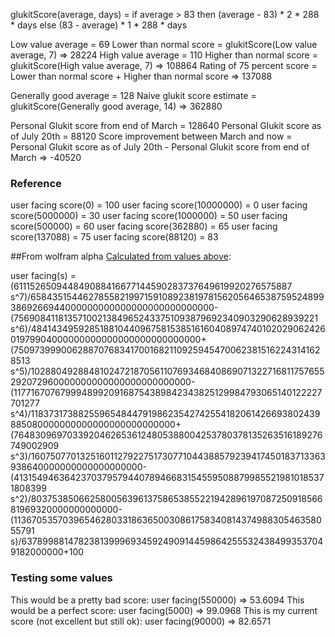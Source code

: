 glukitScore(average, days) = if average > 83 then (average - 83) * 2 * 288 * days else (83 - average) * 1 * 288 * days

Low value average = 69
Lower than normal score = glukitScore(Low value average, 7) => 28224
High value average = 110
Higher than normal score = glukitScore(High value average, 7) => 108864
Rating of 75 percent score = Lower than normal score + Higher than normal score => 137088

Generally good average = 128
Naive glukit score estimate = glukitScore(Generally good average, 14) => 362880

Personal Glukit score from end of March = 128640
Personal Glukit score as of July 20th = 88120
Score improvement between March and now = Personal Glukit score as of July 20th - Personal Glukit score from end of March => -40520

### Reference 
user facing score(0) = 100
user facing score(10000000) = 0
user facing score(5000000) = 30
user facing score(1000000) = 50
user facing score(500000) = 60
user facing score(362880) = 65
user facing score(137088) = 75
user facing score(88120) = 83

##From wolfram alpha
[Calculated from values above](http://www.wolframalpha.com/input/?i=InterpolatingPolynomial%28%7B%7B0%2C+100%7D%2C+%7B88120%2C+83%7D%2C+%7B137088%2C+75%7D%2C+%7B362880%2C+65%7D%2C+%7B500000%2C+60%7D%2C+%7B1000000%2C+50%7D%2C+%7B5000000%2C+30%7D%2C%7B10000000%2C+0%7D%7D%2C+x%29):

user facing(s) = (611152650944849088416677144590283737649619920276575887 s^7)/6584351544627855821997159108923819781562056465387595248993869266944000000000000000000000000000-(75690841181357100213849652433751093879692340903290628939221 s^6)/48414349592851881044096758153851616040897474010202906242601979904000000000000000000000000000+(7509739990062887076834170016821109259454700623815162243141628513 s^5)/1028804928848102472187056110769346840869071322716811757655292072960000000000000000000000000-(117716707679994899209168754389842343825129984793065140122227701277 s^4)/11837317388255965484479198623542742554182061426693802439885080000000000000000000000000+(76483096970339204626536124805388004253780378135263516189276749002909 s^3)/16075077013251601127922751730771044388579239417450183713363938640000000000000000000-(4131549463642370379579440789466831545595088799855219810185371808399 s^2)/8037538506625800563961375865385522194289619708725091856681969320000000000000-(1136705357039654628033186365003086175834081437498830546358055791 s)/6378998814782381399969345924909144598642555324384993537049182000000+100

### Testing some values
This would be a pretty bad score:
user facing(550000) => 53.6094
This would be a perfect score:
user facing(5000) => 99.0968
This is my current score (not excellent but still ok):
user facing(90000) => 82.6571